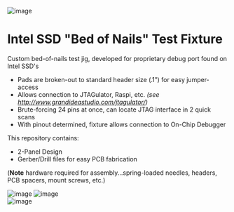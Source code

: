 ![image](https://github.com/jrabinowitz2/Intel-SSD-Test-Fixture/assets/45504513/53dfb707-cb86-4170-aa2f-24f64868b019)
# Intel SSD "Bed of Nails" Test Fixture
Custom bed-of-nails test jig, developed for proprietary debug port found on Intel SSD's
* Pads are broken-out to standard header size (.1”) for easy jumper-access
* Allows connection to JTAGulator, Raspi, etc. *(see http://www.grandideastudio.com/jtagulator/)*
* Brute-forcing 24 pins at once, can locate JTAG interface in 2 quick scans
* With pinout determined, fixture allows connection to On-Chip Debugger

This repository contains:
* 2-Panel Design
* Gerber/Drill files for easy PCB fabrication

(**Note** hardware required for assembly...spring-loaded needles, headers, PCB spacers, mount screws, etc.)
  
![image](https://github.com/jrabinowitz2/Intel-SSD-Test-Fixture/assets/45504513/d92b4467-ea6c-4760-9323-7126b594a3f6)
![image](https://github.com/jrabinowitz2/Intel-SSD-Test-Fixture/assets/45504513/1f978f77-c2d9-4d5f-84f1-e74ce332da7e)  
![image](https://github.com/jrabinowitz2/Intel-SSD-Test-Fixture/assets/45504513/d8a8c70c-ea92-4e5d-84a0-1845ef551303)  

